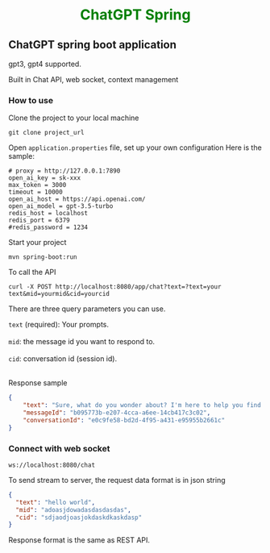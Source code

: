 <h1 style="text-align: center; color: green; -webkit-animation: rainbow 5s infinite; -moz-animation: rainbow 5s infinite; -o-animation: rainbow 5s infinite; animation: rainbow 5s infinite;">ChatGPT Spring</h1>

## ChatGPT spring boot application 

gpt3, gpt4 supported.

Built in Chat API, web socket, context management

### How to use

Clone the project to your local machine
```
git clone project_url
```

Open `application.properties` file, set up your own configuration
Here is the sample:

```shell
# proxy = http://127.0.0.1:7890
open_ai_key = sk-xxx
max_token = 3000
timeout = 10000
open_ai_host = https://api.openai.com/
open_ai_model = gpt-3.5-turbo
redis_host = localhost
redis_port = 6379
#redis_password = 1234
```

Start your project
```
mvn spring-boot:run
```

To call the API
```shell
curl -X POST http://localhost:8080/app/chat?text=?text=your text&mid=yourmid&cid=yourcid
```

There are three query parameters you can use.

`text` (required): Your prompts. <br></br>
`mid`: the message id you want to respond to. <br></br>
`cid`: conversation id (session id). <br></br>

Response sample
```json
{
    "text": "Sure, what do you wonder about? I'm here to help you find answers to your questions or provide assistance in any way I can.",
    "messageId": "b095773b-e207-4cca-a6ee-14cb417c3c02",
    "conversationId": "e0c9fe58-bd2d-4f95-a431-e95955b2661c"
}
```

### Connect with web socket 

```shell
ws://localhost:8080/chat
```

To send stream to server, the request data format is in json string

```json
{
  "text": "hello world",
  "mid": "adoasjdowadasdasdasdas",
  "cid": "sdjaodjoasjokdaskdkaskdasp"
}
```

Response format is the same as REST API.